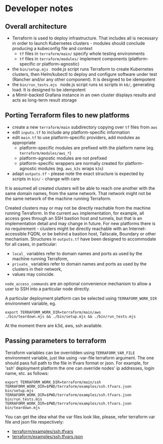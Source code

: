 # Developer notes

## Overall architecture

 - Terraform is used to deploy infrastructure. That includes all is necessary in order to launch Kubernetes clusters - modules should conclude producing a kubeconfig file and context
   - `tf` files in `terraform/main/` specify whole testing environments
   - `tf` files in `terraform/modules/` implement components (platform-specific or platform-agnostic)
 - the `bin/setup.mjs ` node.js script runs Terraform to create Kubernetes clusters, then Helm/kubectl to deploy and configure software under test (Rancher and/or any other component). It is designed to be idempotent
 - the `bin/run_tests.mjs ` node.js script runs `k6` scripts in `k6/`, generating load. It is designed to be idempotent
 - a Mimir-backed Grafana instance in an own cluster displays results and acts as long-term result storage

## Porting Terraform files to new platforms

 - create a new `terraform/main` subdirectory copying over `tf` files from `aws`
 - edit `inputs.tf` to include any platform-specific information
 - edit `main.tf` to use platform-specific providers, add modules as appropriate
   - platform-specific modules are prefixed with the platform name (eg. `terraform/modules/aws_*`)
   - platform-agnostic modules are not prefixed
   - platform-specific wrappers are normally created for platform-agnostic modules (eg. `aws_k3s` wraps `k3s`)
 - adapt `outputs.tf` - please note the exact structure is expected by scripts in `bin/` - change with care

It is assumed all created clusters will be able to reach one another with the same domain names, from the same network. That network might not be the same network of the machine running Terraform.

Created clusters may or may not be directly reachable from the machine running Terraform. In the current `aws` implementation, for example, all access goes through an SSH bastion host and tunnels, but that is an implementation detail and may change in future. For new platforms there is no requirement - clusters might be directly reachable with an Internet-accessible FQDN, or be behind a bastion host, Tailscale, Boundary or other mechanism. Structures in `outputs.tf` have been designed to accommodate for all cases, in particular:
 - `local_` variables refer to domain names and ports as used by the machine running Terraform,
 - `private_` variables refer to domain names and ports as used by the clusters in their network,
 - values may coincide.

`node_access_commands` are an optional convenience mechanism to allow a user to SSH into a particular node directly.

A particular deployment platform can be selected using `TERRAFORM_WORK_DIR` environment variable, eg.

```shell
export TERRAFORM_WORK_DIR=terraform/main/aws
./bin/teardown.mjs && ./bin/setup.mjs && ./bin/run_tests.mjs
```

At the moment there are k3d, aws, ssh available.


## Passing parameters to terraform

Terraform variables can be overridden using `TERRAFORM_VAR_FILE` environment variable,
just like using -var-file terraform argument. The one should pass full path to the
file in tfvars format or json. For example, for 'ssh' deployment platform
the one can override nodes' ip addresses, login name, etc. as follows:

```shell
export TERRAFORM_WORK_DIR=terraform/main/ssh
TERRAFORM_WORK_DIR=$PWD/terraform/examples/ssh.tfvars.json bin/setup.mjs
TERRAFORM_WORK_DIR=$PWD/terraform/examples/ssh.tfvars.json bin/run_tests.mjs
TERRAFORM_WORK_DIR=$PWD/terraform/examples/ssh.tfvars.json bin/teardown.mjs

```

You can get the idea what the var files look like, please, refer terraform var file and json file respectively:

- [terraform/examples/ssh.tfvars](terraform/examples/ssh.tfvars)
- [terraform/examples/ssh.tfvars.json](terraform/examples/ssh.tfvars.json)


